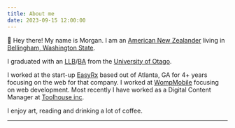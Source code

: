 ```yaml
---
title: About me
date: 2023-09-15 12:00:00
---
```


👋 Hey there! My name is Morgan. I am an [American New Zealander](https://en.wikipedia.org/wiki/American_New_Zealanders) living in [Bellingham, Washington State](https://en.wikipedia.org/wiki/Bellingham,_Washington).

I graduated with an [LLB](https://www.otago.ac.nz/courses/qualifications/llb.html)/[BA](https://www.otago.ac.nz/courses/subjects/clas.html) from the [University of Otago](https://www.otago.ac.nz/). 

I worked at the start-up [EasyRx](https://easyrxcloud.com/) based out of Atlanta, GA for 4+ years focusing on the web for that company. I worked at [WompMobile](https://www.wompmobile.com/) focusing on web development. Most recently I have worked as a Digital Content Manager at [Toolhouse inc](https://toolhouse.com/). 

I enjoy art, reading and drinking a lot of coffee.

---

